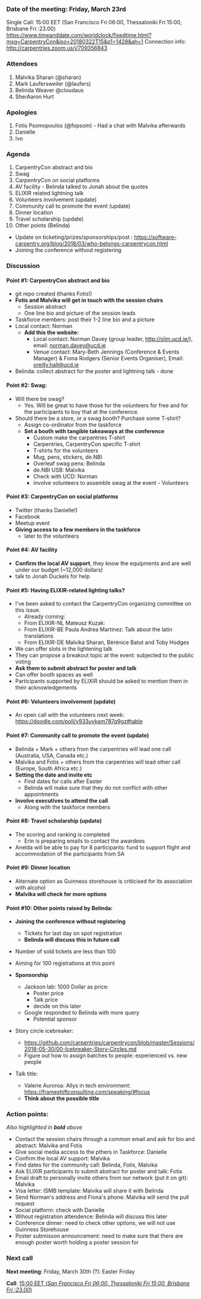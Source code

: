 ### Date of the meeting: Friday, March 23rd
Single Call:  15:00 EET (San Francisco Fri 06:00, Thessaloniki Fri 15:00, Brisbane Fri :23.00)
https://www.timeanddate.com/worldclock/fixedtime.html?msg=CarpentryCon&iso=20180322T15&p1=1428&ah=1
Connection info:  http://carpentries.zoom.us/j/709356843

### Attendees

1. Malvika Sharan (@sharan)
2. Mark Laufersweiler (@laufers)
3. Belinda Weaver @cloudaus
4. SherAaron Hurt

### Apologies
1. Fotis Psomopoulos (@fopsom) - Had a chat with Malvika afterwards
2. Danielle
3. Ivo

### Agenda

1. CarpentryCon abstract and bio
2. Swag
3. CarpentryCon on social platforms
4. AV facility - Belinda talked to Jonah about the quotes
5. ELIXIR related lightning talk
6. Volunteers involvement (update)
7. Community call to promote the event (update)
8. Dinner location
9. Travel scholarship (update)
10. Other points (Belinda)
  - Update on ticketing/prizes/sponsorships/post : https://software-carpentry.org/blog/2018/03/who-belongs-carpentrycon.html
  - Joining the conference without registering

### Discussion


#### **Point #1**: CarpentryCon abstract and bio

- git repo created (thanks Fotis!)
- **Fotis and Malvika will get in touch with the session chairs**
  - Session abstract
  - One line bio and picture of the session leads
- Taskforce members: post their 1-2 line bio and a picture
- Local contact: Norman
  - **Add this the website:**
    - Local contact: Norman Davey (group leader, http://slim.ucd.ie/), email: norman.davey@ucd.ie
    - Venue contact: Mary-Beth Jennings (Conference & Events Manager) & Fiona Rodgers (Senior Events Organiser), Email: oreilly.hall@ucd.ie
- Belinda: collect abstract for the poster and lightning talk - done

#### **Point #2**: Swag:

- Will there be swag? 
  - Yes. Will be great to have those for the volunteers for free and for the participants to buy that at the conference.
- Should there be a store, or a swag booth? Purchase some T-shirt?
  - Assign co-ordinator from the taskforce
  - **Set a booth with tangible takeaways at the conference**
    - Custom make the carpentries T-shirt
    - Carpentries, CarpentryCon specific T-shirt
    - T-shirts for the volunteers
    - Mug, pens, stickers, de.NBI
    - Overleaf swag pens: Belinda
    - de.NBI USB: Malvika
    - Check with UCD: Norman
    - involve volunteers to assemble swag at the event - Volunteers

#### **Point #3**: CarpentryCon on social platforms

- Twitter (thanks Danielle!)
- Facebook
- Meetup event
- **Giving access to a few members in the taskforce**
    - later to the volunteers

#### **Point #4**: AV facility

- **Confirm the local AV support**, they know the equipments and are well under our budget (~12,000 dollars)
- talk to Jonah Duckels for help

#### **Point #5**: Having ELIXIR-related lighting talks?

- I've been asked to contact the CarpentryCon organizing committee on this issue.
  - Already coming:
  - From ELIXIR-NL Mateusz Kuzak: 
  - From ELIXIR-BE Paula Andrea Martinez: Talk about the latin translations
  - From ELIXIR-DE Malvika Sharan, Bérénice Batut and Toby Hodges
- We can offer slots in the lightening talk
- They can propose a breakout topic at the event: subjected to the public voting
- **Ask them to submit abstract for poster and talk**
- Can offer booth spaces as well
- Participants supported by ELIXIR should be asked to mention them in their acknowledgements

#### **Point #6**: Volunteers involvement (update)

- An open call with the volunteers next week: https://doodle.com/poll/v933uykam787q9gz#table

#### **Point #7**: Community call to promote the event (update)

- Belinda + Mark + others from the carpentries will lead one call (Australia, USA, Canada etc.)
- Malvika and Fotis + others from the carpentries will lead other call (Europe, South Africa etc.)
- **Setting the date and invite etc**
  - Find dates for calls after Easter
  - Belinda will make sure that they do not conflict with other appointments
- **Involve executives to attend the call**
  - Along with the taskforce members

#### **Point #8**: Travel scholarship (update)

- The scoring and ranking is completed
  - Erin is preparing emails to contact the awardees
- Anelda will be able to pay for 8 participants: fund to support flight and accommodation of the participants from SA


#### **Point #9**: Dinner location

- Alternate option as Guinness storehouse is criticised for its association with alcohol
- **Malvika will check for more options**

#### **Point #10**: Other points raised by Belinda:

- **Joining the conference without registering**
  - Tickets for last day on spot registration
  - **Belinda will discuss this in future call**
  
- Number of sold tickets are less than 100
- Aiming for 100 registrations at this point

- **Sponsorship**
  - Jackson lab: 1000 Dollar as price:
    - Poster price
    - Talk price
    - decide on this later
  - Google responded to Belinda with more query
    - Potential sponsor
    
- Story circle icebreaker:
    - https://github.com/carpentries/carpentrycon/blob/master/Sessions/2018-05-30/00-Icebreaker-Story-Circles.md
    - Figure out how to assign batches to people: experienced vs. new people
    
 - Talk title:
    - Valerie Auroroa: Allys in tech environment: https://frameshiftconsulting.com/speaking/#focus
    - **Think about the possible title**
 
### Action points:
_Also highlighted in **bold** above_

- Contact the session chairs through a common email and ask for bio and abstract: Malvika and Fotis
- Give social media access to the pthers in Taskforce: Danielle
- Confirm the local AV support: Malvika
- Find dates for the community call: Belinda, Fotis, Malvika
- Ask ELIXIR participants to submit abstract for poster and talk: Fotis
- Email draft to personally invite others from our network (put it on git): Malvika
- Visa letter: ISMB template: Malvika will share it with Belinda
- Send Norman's address and Fiona's phone: Malvika will send the pull request
- Social platform: check with Danielle
- Wihout registration attendence: Belinda will discuss this later
- Conference dinner: need to check other options, we will not use Guinness Storehouse
- Poster submisson announcement: need to make sure that there are enough poster worth holding a poster session for

### Next call

**Next meeting**: Friday, March 30th (?): Easter Friday

**Call**:  [15:00 EET (_San Francisco Fri 06:00, Thessaloniki Fri 15:00, Brisbane Fri :23.00_)](https://www.timeanddate.com/worldclock/fixedtime.html?msg=CarpentryCon&iso=20180322T15&p1=1428&ah=1)


